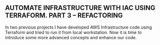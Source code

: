 ## AUTOMATE INFRASTRUCTURE WITH IAC USING TERRAFORM. PART 3 – REFACTORING


In two previous projects I have developed AWS Infrastructure code using Terraform and tried to run it from local workstation.
Now it is time to introduce some more advanced concepts and enhance our code.
